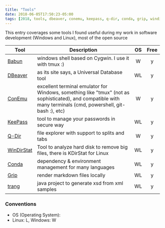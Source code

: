 ```yaml
---
title: "Tools"
date: 2018-06-05T17:50:23-05:00
tags: [2018, tools, dbeaver, conemu, keepass, q-dir, conda, grip, windirstat]
---
```


This entry coverages some tools I found useful during my work in software development (Windows and Linux), most of the open source

|Tool|Description|OS |Free|
|----|-----------|:---:|:----:|
<a href="http://babun.github.io/" target="_blank">Babun</a> | windows shell based on Cygwin. I use it with tmux :) | W | y
<a href="https://dbeaver.io/" target="_blank">DBeaver</a>      | as its site says, a Universal Database tool|WL|y
<a href="https://conemu.github.io/" target="_blank">ConEmu</a> | excellent terminal emulator for Windows, something like "tmux" (not as sophisticated), and compatible with many terminals (cmd, powershell, git-bash :), etc) |W|y
<a href="https://keepass.info/" target="_blank">KeePass</a>    | tool to manage your passwords in secure way|WL|y
<a href="http://www.softwareok.com/" target="_blank">Q-Dir</a> | file explorer with support to splits and tabs | W | y
<a href="https://windirstat.net/" target="_blank">WinDirStat</a> | Tool to analyze hard disk to remove big files, there is KDirStat for Linux | WL | y
<a href="https://conda.io" target="_blank">Conda</a> | dependency & environment management for many languages | WL | y
<a href="https://github.com/joeyespo/grip" target="_blank">Grip</a> | render markdown files locally | WL | y
<a href="https://github.com/relaxng/jing-trang.git" target="_blank">trang</a> | java project to generate xsd from xml samples | WL | y

### Conventions
* OS (Operating System):
 * Linux: L, Windows: W
